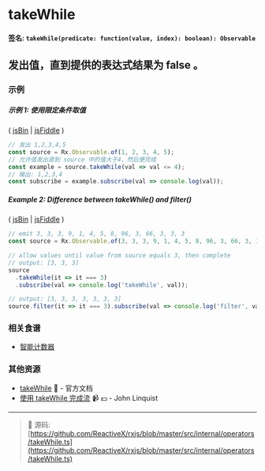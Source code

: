 # takeWhile

#### 签名: `takeWhile(predicate: function(value, index): boolean): Observable`

## 发出值，直到提供的表达式结果为 false 。

### 示例

##### 示例 1: 使用限定条件取值

( [jsBin](http://jsbin.com/zanefaqexu/1/edit?js,console) |
[jsFiddle](https://jsfiddle.net/btroncone/yakd4jgc/) )

```js
// 发出 1,2,3,4,5
const source = Rx.Observable.of(1, 2, 3, 4, 5);
// 允许值发出直到 source 中的值大于4，然后便完成
const example = source.takeWhile(val => val <= 4);
// 输出: 1,2,3,4
const subscribe = example.subscribe(val => console.log(val));
```

##### Example 2: Difference between takeWhile() and filter()

( [jsBin](http://jsbin.com/yatoqurewi/1/edit?js,console) |
[jsFiddle](https://jsfiddle.net/r497jgw3/4/) )

```js
// emit 3, 3, 3, 9, 1, 4, 5, 8, 96, 3, 66, 3, 3, 3
const source = Rx.Observable.of(3, 3, 3, 9, 1, 4, 5, 8, 96, 3, 66, 3, 3, 3);

// allow values until value from source equals 3, then complete
// output: [3, 3, 3]
source
  .takeWhile(it => it === 3)
  .subscribe(val => console.log('takeWhile', val));

// output: [3, 3, 3, 3, 3, 3, 3]
source.filter(it => it === 3).subscribe(val => console.log('filter', val));
```



### 相关食谱

* [智能计数器](../../recipes/smartcounter.md)

### 其他资源

* [takeWhile](http://cn.rx.js.org/class/es6/Observable.js~Observable.html#instance-method-takeWhile) :newspaper: - 官方文档
* [使用 takeWhile 完成流](https://egghead.io/lessons/rxjs-completing-a-stream-with-takewhile?course=step-by-step-async-javascript-with-rxjs) :video_camera: :dollar: - John Linquist

---
> :file_folder: 源码:  [https://github.com/ReactiveX/rxjs/blob/master/src/internal/operators/takeWhile.ts](https://github.com/ReactiveX/rxjs/blob/master/src/internal/operators/takeWhile.ts)
